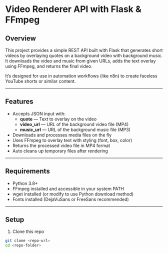 # Video Renderer API with Flask & FFmpeg

## Overview

This project provides a simple REST API built with Flask that generates short videos by overlaying quotes on a background video with background music. It downloads the video and music from given URLs, adds the text overlay using FFmpeg, and returns the final video.

It’s designed for use in automation workflows (like n8n) to create faceless YouTube shorts or similar content.

---

## Features

- Accepts JSON input with:
  - **quote** — Text to overlay on the video
  - **video_url** — URL of the background video file (MP4)
  - **music_url** — URL of the background music file (MP3)
- Downloads and processes media files on the fly
- Uses FFmpeg to overlay text with styling (font, box, color)
- Returns the processed video file in MP4 format
- Auto cleans up temporary files after rendering

---

## Requirements

- Python 3.8+
- FFmpeg installed and accessible in your system PATH
- wget installed (or modify to use Python download method)
- Fonts installed (DejaVuSans or FreeSans recommended)

---

## Setup

1. Clone this repo

```bash
git clone <repo-url>
cd <repo-folder>
